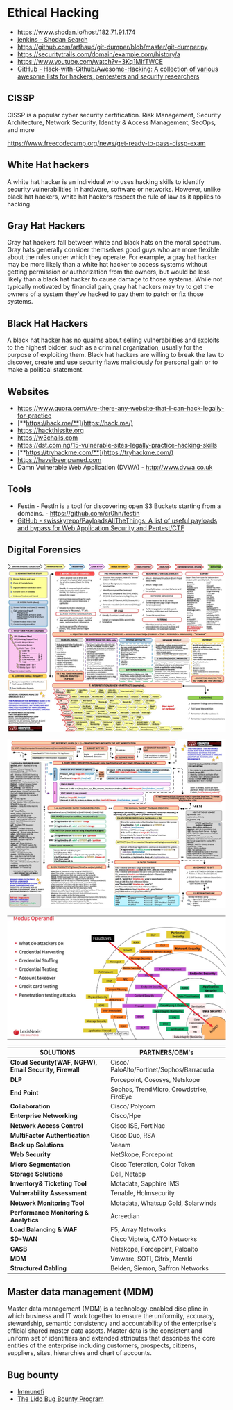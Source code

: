 # Ethical Hacking

- https://www.shodan.io/host/182.71.91.174
- [jenkins - Shodan Search](https://www.shodan.io/search?query=jenkins)
- https://github.com/arthaud/git-dumper/blob/master/git-dumper.py
- https://securitytrails.com/domain/example.com/history/a
- https://www.youtube.com/watch?v=3Kq1MIfTWCE
- [GitHub - Hack-with-Github/Awesome-Hacking: A collection of various awesome lists for hackers, pentesters and security researchers](https://github.com/Hack-with-Github/Awesome-Hacking)

## CISSP

CISSP is a popular cyber security certification. Risk Management, Security Architecture, Network Security, Identity & Access Management, SecOps, and more

https://www.freecodecamp.org/news/get-ready-to-pass-cissp-exam

## White Hat hackers

A white hat hacker is an individual who uses hacking skills to identify security vulnerabilities in hardware, software or networks. However, unlike black hat hackers, white hat hackers respect the rule of law as it applies to hacking.

## Gray Hat Hackers

Gray hat hackers fall between white and black hats on the moral spectrum. Gray hats generally consider themselves good guys who are more flexible about the rules under which they operate. For example, a gray hat hacker may be more likely than a white hat hacker to access systems without getting permission or authorization from the owners, but would be less likely than a black hat hacker to cause damage to those systems. While not typically motivated by financial gain, gray hat hackers may try to get the owners of a system they've hacked to pay them to patch or fix those systems.

## Black Hat Hackers

A black hat hacker has no qualms about selling vulnerabilities and exploits to the highest bidder, such as a criminal organization, usually for the purpose of exploiting them. Black hat hackers are willing to break the law to discover, create and use security flaws maliciously for personal gain or to make a political statement.

## Websites

- https://www.quora.com/Are-there-any-website-that-I-can-hack-legally-for-practice
- [**https://hack.me/**](https://hack.me/)
- https://hackthissite.org
- https://w3challs.com
- https://dst.com.ng/15-vulnerable-sites-legally-practice-hacking-skills
- [**https://tryhackme.com/**](https://tryhackme.com/)
- https://haveibeenpwned.com
- Damn Vulnerable Web Application (DVWA) - http://www.dvwa.co.uk

## Tools

- Festin - FestIn is a tool for discovering open S3 Buckets starting from a domains. - https://github.com/cr0hn/festin
- [GitHub - swisskyrepo/PayloadsAllTheThings: A list of useful payloads and bypass for Web Application Security and Pentest/CTF](https://github.com/swisskyrepo/PayloadsAllTheThings)

## Digital Forensics

![image](../../media/Ethical-Hacking-image1.jpg)

![image](../../media/Ethical-Hacking-image2.jpg)

![image](../../media/Ethical-Hacking-image3.jpg)

| **SOLUTIONS** | **PARTNERS/OEM's** |
|---|---|
| **Cloud Security(WAF, NGFW), Email Security, Firewall** | Cisco/ PaloAlto/Fortinet/Sophos/Barracuda |
| **DLP** | Forcepoint, Cososys, Netskope |
| **End Point** | Sophos, TrendMicro, Crowdstrike, FireEye |
| **Collaboration** | Cisco/ Polycom |
| **Enterprise Networking** | Cisco/Hpe |
| **Network Access Control** | Cisco ISE, FortiNac |
| **MultiFactor Authentication** | Cisco Duo, RSA |
| **Back up Solutions** | Veeam |
| **Web Security** | NetSkope, Forcepoint |
| **Micro Segmentation** | Cisco Teteration, Color Token |
| **Storage Solutions** | Dell, Netapp |
| **Inventory& Ticketing Tool** | Motadata, Sapphire IMS |
| **Vulnerability Assessment** | Tenable, Holmsecurity |
| **Network Monitoring Tool** | Motadata, Whatsup Gold, Solarwinds |
| **Performance Monitoring & Analytics** | Acreedian |
| **Load Balancing & WAF** | F5, Array Networks |
| **SD-WAN** | Cisco Viptela, CATO Networks |
| **CASB** | Netskope, Forcepoint, Paloalto |
| **MDM** | Vmware, SOTI, Citrix, Meraki |
| **Structured Cabling** | Belden, Siemon, Saffron Networks |

## Master data management (MDM)

Master data management (MDM) is a technology-enabled discipline in which business and IT work together to ensure the uniformity, accuracy, stewardship, semantic consistency and accountability of the enterprise's official shared master data assets. Master data is the consistent and uniform set of identifiers and extended attributes that describes the core entities of the enterprise including customers, prospects, citizens, suppliers, sites, hierarchies and chart of accounts.

## Bug bounty

- [Immunefi](https://immunefi.com/)
- [The Lido Bug Bounty Program](https://lido.fi/bug-bounty)
